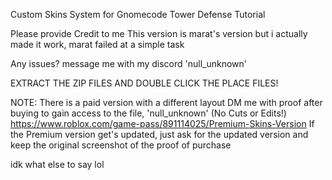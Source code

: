 Custom Skins System for Gnomecode Tower Defense Tutorial

Please provide Credit to me
This version is marat's version but i actually made it work, marat failed at a simple task

Any issues? message me with my discord 'null_unknown'

EXTRACT THE ZIP FILES AND DOUBLE CLICK THE PLACE FILES!

NOTE: There is a paid version with a different layout
DM me with proof after buying to gain access to the file, 'null_unknown' (No Cuts or Edits!)
https://www.roblox.com/game-pass/891114025/Premium-Skins-Version
If the Premium version get's updated, just ask for the updated version and keep the original screenshot of the proof of purchase

idk what else to say lol
